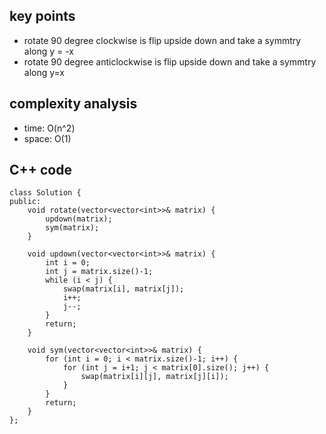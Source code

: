 ## key points
- rotate 90 degree clockwise is flip upside down and take a symmtry along y = -x
- rotate 90 degree anticlockwise is flip upside down and take a symmtry along y=x

## complexity analysis
- time: O(n^2)
- space: O(1)

## C++ code
```
class Solution {
public:
    void rotate(vector<vector<int>>& matrix) {
        updown(matrix);
        sym(matrix);
    }
    
    void updown(vector<vector<int>>& matrix) {
        int i = 0;
        int j = matrix.size()-1;
        while (i < j) {
            swap(matrix[i], matrix[j]);
            i++;
            j--;
        }
        return;
    }
    
    void sym(vector<vector<int>>& matrix) {
        for (int i = 0; i < matrix.size()-1; i++) {
            for (int j = i+1; j < matrix[0].size(); j++) {
                swap(matrix[i][j], matrix[j][i]);
            }
        }
        return;
    }
};
```
